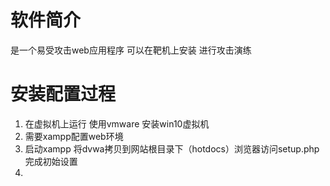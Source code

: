 
# 软件简介

是一个易受攻击web应用程序 可以在靶机上安装 进行攻击演练

# 安装配置过程

1. 在虚拟机上运行 使用vmware 安装win10虚拟机
2. 需要xampp配置web环境
3. 启动xampp 将dvwa拷贝到网站根目录下（hotdocs）浏览器访问setup.php完成初始设置
4. 